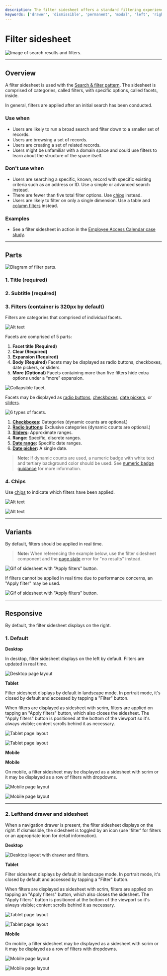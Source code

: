 ```yaml
---
description: The filter sidesheet offers a standard filtering experience.
keywords: ['drawer', 'dismissible', 'permanent', 'modal', 'left', 'right', 'filter', 'sidesheet', 'side', 'sheet', 'detail', 'title', 'search', 'facets', 'facet']
---
```


# Filter sidesheet

<ImageBlock padded={false}>

![Image of search results and filters.](/img/components/filter-sidesheet/collections-task-card.png)

</ImageBlock>

---

## Overview 

A filter sidesheet is used with the [Search & filter pattern](/patterns/search-filter). The sidesheet is comprised of categories, called filters, with specific options, called facets, inside. 

In general, filters are applied after an initial search has been conducted.

### Use when

- Users are likely to run a broad search and filter down to a smaller set of records. 
- Users are browsing a set of records. 
- Users are creating a set of related records. 
- Users might be unfamiliar with a domain space and could use filters to learn about the structure of the space itself.

### Don't use when

- Users are searching a specific, known, record with specific existing criteria such as an address or ID. Use a simple or advanced search instead.
- There are fewer than five total filter options. Use [chips](/components/chips) instead.
- Users are likely to filter on only a single dimension. Use a table and [column filters](/components/table#column-filters) instead.


### Examples

- See a filter sidesheet in action in the [Employee Access Calendar case study](/case-studies/ess-calendar).

---

## Parts 

<ImageBlock padded={false} max-width="700px">

![Diagram of filter parts.](/img/components/filter-sidesheet/filter-sidesheet.png)

</ImageBlock>

### 1. Title (required)

### 2. Subtitle (required)

### 3. Filters (container is 320px by default)

Filters are categories that comprised of individual facets. 

<ImageBlock max-width="350px">

![Alt text](/img/components/filter-sidesheet/facet-default.png)

</ImageBlock>

Facets are comprised of 5 parts:

1. **Facet title (Required)** 
2. **Clear (Required)**
3. **Expansion (Required)** 
3. **Body (Required)** Facets may be displayed as radio buttons, checkboxes, date pickers, or sliders. 
3. **More (Optional)** Facets containing more than five filters hide extra options under a “more” expansion. 

<ImageBlock padded={false} caption="Individual facets may be collapsible if they contain a large number of options.">

![Collapsible facet.](/img/components/filter-sidesheet/expand-collapsed.png)

</ImageBlock>

Facets may be displayed as [radio buttons](/components/radio-button), [checkboxes](/components/checkbox), [date pickers](/components/date-picker), or [sliders](/components/slider).

<ImageBlock padded={false}>

![6 types of facets.](/img/components/filter-sidesheet/facet-types.png)

</ImageBlock>

1. **[Checkboxes](/components/checkbox):** Categories (dynamic counts are optional.) 
2. **[Radio buttons](/components/radio-button):** Exclusive categories (dynamic counts are optional.)
3. **[Sliders](/components/slider):** Approximate ranges. 
4. **Range:** Specific, discrete ranges. 
5. **[Date range](/components/date-range-picker):** Specific date ranges. 
6. **[Date picker](/components/date-picker):** A single date. 

> **Note:** If dynamic counts are used, a numeric badge with white text and tertiary background color should be used. See [numeric badge guidance](/components/badge#numeric-badges) for more information.

### 4. Chips 

Use [chips](/components/chips) to indicate which filters have been applied. 

<ImageBlock padded={false} caption="1. Filter chips indicate active filters and are placed above the search results. <br>2. Filter chips are limited to a two lines with an option to expans for more.">

![Alt text](/img/components/filter-sidesheet/chips-desktop.png)

</ImageBlock>

<ImageBlock padded={false} caption="Chips use a horizontal overflow on mobile. Users may swipe left to view more.">

![Alt text](/img/components/filter-sidesheet/chips-mobile.png)

</ImageBlock>

---

## Variants 

By default, filters should be applied in real time. 

>**Note:** When referencing the example below, use the filter sidesheet component and the [page state](/components/page-state) error for "no results" instead.

<ImageBlock caption="Filters are applied to the search results as they're applied.">

![Gif of sidesheet with "Apply filters" button.](/img/components/filter-sidesheet/real-time-filters.gif)

</ImageBlock>

If filters cannot be applied in real time due to performance concerns, an "Apply filter" may be used. 

<ImageBlock max-width="650px" caption="When performance may be an issue, an app may use a filter sidesheet with a scrim. Users select the filters they'd like, then hit Apply to filter down the dataset with just one data call.">

![Gif of sidesheet with "Apply filters" button.](/img/components/filter-sidesheet/apply-filters.gif)

</ImageBlock>

---

## Responsive 

By default, the filter sidesheet displays on the right.

### 1. Default

**Desktop**

In desktop, filter sidesheet displays on the left by default. Filters are updated in real time. 

<ImageBlock padded={false} caption="Desktop layout for an app with filters on the left.">

![Desktop page layout](/img/components/filter-sidesheet/desktop-filters-1.png)

</ImageBlock>

**Tablet**

Filter sidesheet displays by default in landscape mode. In portrait mode, it's closed by default and accessed by tapping a "Filter" button. 

When filters are displayed as sidesheet with scrim, filters are applied on tapping an "Apply filters" button, which also closes the sidesheet. The "Apply filters" button is positioned at the bottom of the viewport so it's always visible; content scrolls behind it as necessary.

<ImageBlock padded={false} caption="On tablet landscape, the filter sidesheet is open by default.">

![Tablet page layout](/img/components/filter-sidesheet/tablet-filter.png)

</ImageBlock>

<ImageBlock padded={false} caption="On tablet landscape, the filter sidesheet is closed by default, accessed by a Filter button. The sidesheet displays from the left with a scrim behind it and an explicit option to apply filters. The Apply button closes the drawer and applies filters.">

![Tablet page layout](/img/components/filter-sidesheet/tablet-filter-portrait.png)

</ImageBlock>

**Mobile**

**Mobile**

On mobile, a filter sidesheet may be displayed as a sidesheet with scrim or it may be displayed as a row of filters with dropdowns. 

<ImageBlock padded={false} caption="<b>Best for web responsive.</b> At mobile portrait sizes, both navigation drawer and filter sidesheet are closed by default. The filter sidesheet opens from the right with a scrim behind it when the Filter button is tapped. Filters are applied with an explicit Apply button that closes the drawers.">

![Mobile page layout](/img/components/filter-sidesheet/mobile-filters-left.png)

</ImageBlock>

<ImageBlock padded={false} caption="<b>Best for native mobile.</b> Filters display as a row of dropdowns. On tap, the dropdown opens to reveal filters. Applied filters are indicated by a numeric badge within the dropdown.">

![Mobile page layout](/img/components/filter-sidesheet/native-filters.png)

</ImageBlock>

---

### 2. Lefthand drawer and sidesheet

When a navigation drawer is present, the filter sidesheet displays on the right.  If dismissible, the sidesheet is toggled by an icon (use 'filter' for filters or an appropriate icon for detail information).

**Desktop**

<ImageBlock padded={false} max-width="650px" caption="On desktop, both the navigation drawer and filter display by default.">

![Desktop layout with drawer and filters.](/img/components/filter-sidesheet/filter-desktop-2.png)

</ImageBlock>

**Tablet**

Filter sidesheet displays by default in landscape mode. In portrait mode, it's closed by default and accessed by tapping a "Filter" button. 

When filters are displayed as sidesheet with scrim, filters are applied on tapping an "Apply filters" button, which also closes the sidesheet. The "Apply filters" button is positioned at the bottom of the viewport so it's always visible; content scrolls behind it as necessary.

<ImageBlock padded={false} caption="On tablet landscape, the navigation drawer is open by default and the filter sidesheet opens from the right with a scrim behind it when the Filter button is tapped. Filters are applied with an explicit Apply button that closes the drawers.">

![Tablet page layout](/img/components/filter-sidesheet/tablet-filter-2.png)

</ImageBlock>

<ImageBlock padded={false} caption="On tablet portrait, both navigation drawer and filter sidesheet are closed by default. The filter sidesheet opens from the right with a scrim behind it when the Filter button is tapped. Filters are applied with an explicit Apply button that closes the drawers.">

![Tablet page layout](/img/components/filter-sidesheet/tablet-filter-portrait-2.png)

</ImageBlock>

**Mobile**

On mobile, a filter sidesheet may be displayed as a sidesheet with scrim or it may be displayed as a row of filters with dropdowns. 

<ImageBlock padded={false} caption="<b>Best for web responsive.</b> At mobile portrait sizes, both navigation drawer and filter sidesheet are closed by default. The filter sidesheet opens from the right with a scrim behind it when the Filter button is tapped. Filters are applied with an explicit Apply button that closes the drawers.">

![Mobile page layout](/img/components/filter-sidesheet/mobile-filters-right.png)

</ImageBlock>

<ImageBlock padded={false} caption="<b>Best for native mobile.</b> Filters display as a row of dropdowns. On tap, the dropdown opens to reveal filters. Applied filters are indicated by a numeric badge within the dropdown.">

![Mobile page layout](/img/components/filter-sidesheet/native-filters.png)

</ImageBlock>
